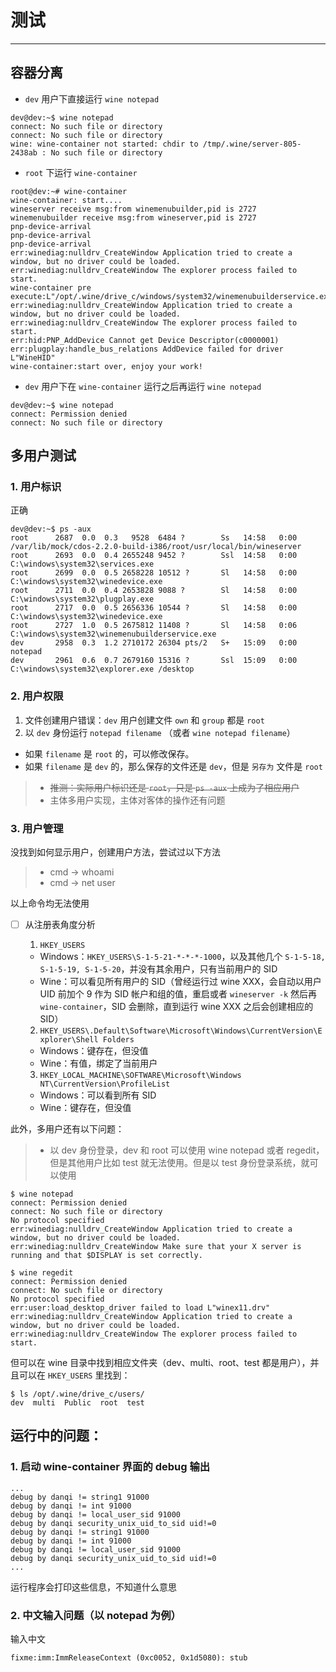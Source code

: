 # 测试

---

## 容器分离

- `dev` 用户下直接运行 `wine notepad`

```
dev@dev:~$ wine notepad
connect: No such file or directory
connect: No such file or directory
wine: wine-container not started: chdir to /tmp/.wine/server-805-2438ab : No such file or directory
```

- `root` 下运行 `wine-container`

```
root@dev:~# wine-container 
wine-container: start....
wineserver receive msg:from winemenubuilder,pid is 2727
winemenubuilder receive msg:from wineserver,pid is 2727
pnp-device-arrival
pnp-device-arrival
pnp-device-arrival
err:winediag:nulldrv_CreateWindow Application tried to create a window, but no driver could be loaded.
err:winediag:nulldrv_CreateWindow The explorer process failed to start.
wine-container pre execute:L"/opt/.wine/drive_c/windows/system32/winemenubuilderservice.exe"
err:winediag:nulldrv_CreateWindow Application tried to create a window, but no driver could be loaded.
err:winediag:nulldrv_CreateWindow The explorer process failed to start.
err:hid:PNP_AddDevice Cannot get Device Descriptor(c0000001)
err:plugplay:handle_bus_relations AddDevice failed for driver L"WineHID"
wine-container:start over, enjoy your work!
```

- `dev` 用户下在 `wine-container` 运行之后再运行 `wine notepad`

```
dev@dev:~$ wine notepad
connect: Permission denied
connect: No such file or directory
```

## 多用户测试

### 1. 用户标识

正确

```
dev@dev:~$ ps -aux
root      2687  0.0  0.3   9528  6484 ?        Ss   14:58   0:00 /var/lib/mock/cdos-2.2.0-build-i386/root/usr/local/bin/wineserver
root      2693  0.0  0.4 2655248 9452 ?        Ssl  14:58   0:00 C:\windows\system32\services.exe
root      2699  0.0  0.5 2658228 10512 ?       Sl   14:58   0:00 C:\windows\system32\winedevice.exe
root      2711  0.0  0.4 2653828 9088 ?        Sl   14:58   0:00 C:\windows\system32\plugplay.exe
root      2717  0.0  0.5 2656336 10544 ?       Sl   14:58   0:00 C:\windows\system32\winedevice.exe
root      2727  1.0  0.5 2675812 11408 ?       Sl   14:58   0:06 C:\windows\system32\winemenubuilderservice.exe
dev       2958  0.3  1.2 2710172 26304 pts/2   S+   15:09   0:00 notepad
dev       2961  0.6  0.7 2679160 15316 ?       Ssl  15:09   0:00 C:\windows\system32\explorer.exe /desktop

```

### 2. 用户权限

1. 文件创建用户错误：`dev` 用户创建文件 `own` 和 `group` 都是 `root`
2. 以 `dev` 身份运行 `notepad filename` （或者 `wine notepad filename`）
  - 如果 `filename` 是 `root` 的，可以修改保存。
  - 如果 `filename` 是 `dev` 的，那么保存的文件还是 `dev`，但是 `另存为` 文件是 `root`

> * ~~推测：实际用户标识还是 `root`，只是 `ps -aux` 上成为了相应用户~~
> * 主体多用户实现，主体对客体的操作还有问题

### 3. 用户管理

没找到如何显示用户，创建用户方法，尝试过以下方法

> * cmd -> whoami
> * cmd -> net user

以上命令均无法使用

- [ ] 从注册表角度分析

  1. `HKEY_USERS`
    - Windows：`HKEY_USERS\S-1-5-21-*-*-*-1000`，以及其他几个 `S-1-5-18, S-1-5-19, S-1-5-20`，并没有其余用户，只有当前用户的 SID
    - Wine：可以看见所有用户的 SID（曾经运行过 wine XXX，会自动以用户 UID 前加个 9 作为 SID 帐户和组的值，重启或者 `wineserver -k` 然后再 `wine-container`，SID 会删除，直到运行 wine XXX 之后会创建相应的 SID）

  2. `HKEY_USERS\.Default\Software\Microsoft\Windows\CurrentVersion\Explorer\Shell Folders`
    - Windows：键存在，但没值
    - Wine：有值，绑定了当前用户

  3. `HKEY_LOCAL_MACHINE\SOFTWARE\Microsoft\Windows NT\CurrentVersion\ProfileList`
    - Windows：可以看到所有 SID
    - Wine：键存在，但没值

此外，多用户还有以下问题：

> * 以 dev 身份登录，dev 和 root 可以使用 wine notepad 或者 regedit，但是其他用户比如 test 就无法使用。但是以 test 身份登录系统，就可以使用

```
$ wine notepad
connect: Permission denied
connect: No such file or directory
No protocol specified
err:winediag:nulldrv_CreateWindow Application tried to create a window, but no driver could be loaded.
err:winediag:nulldrv_CreateWindow Make sure that your X server is running and that $DISPLAY is set correctly.

$ wine regedit
connect: Permission denied
connect: No such file or directory
No protocol specified
err:user:load_desktop_driver failed to load L"winex11.drv"
err:winediag:nulldrv_CreateWindow Application tried to create a window, but no driver could be loaded.
err:winediag:nulldrv_CreateWindow The explorer process failed to start.
```

但可以在 wine 目录中找到相应文件夹（dev、multi、root、test 都是用户），并且可以在 `HKEY_USERS` 里找到：

```
$ ls /opt/.wine/drive_c/users/
dev  multi  Public  root  test
```

## 运行中的问题：

### 1. 启动 wine-container 界面的 debug 输出

```
...
debug by danqi != string1 91000
debug by danqi != int 91000
debug by danqi != local_user_sid 91000
debug by danqi security_unix_uid_to_sid uid!=0
debug by danqi != string1 91000
debug by danqi != int 91000
debug by danqi != local_user_sid 91000
debug by danqi security_unix_uid_to_sid uid!=0
...
```

运行程序会打印这些信息，不知道什么意思

### 2. 中文输入问题（以 notepad 为例）

输入中文

```
fixme:imm:ImmReleaseContext (0xc0052, 0x1d5080): stub
```
